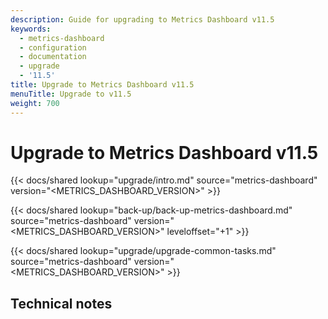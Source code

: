 ```yaml
---
description: Guide for upgrading to Metrics Dashboard v11.5
keywords:
  - metrics-dashboard
  - configuration
  - documentation
  - upgrade
  - '11.5'
title: Upgrade to Metrics Dashboard v11.5
menuTitle: Upgrade to v11.5
weight: 700
---
```


# Upgrade to Metrics Dashboard v11.5

{{< docs/shared lookup="upgrade/intro.md" source="metrics-dashboard" version="<METRICS_DASHBOARD_VERSION>" >}}

{{< docs/shared lookup="back-up/back-up-metrics-dashboard.md" source="metrics-dashboard" version="<METRICS_DASHBOARD_VERSION>" leveloffset="+1" >}}

{{< docs/shared lookup="upgrade/upgrade-common-tasks.md" source="metrics-dashboard" version="<METRICS_DASHBOARD_VERSION>" >}}

## Technical notes
